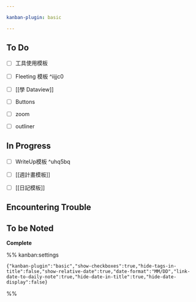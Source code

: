 ```yaml
---

kanban-plugin: basic

---
```


## To Do

- [ ] 工具使用模板
- [ ] Fleeting 模板 ^iijjc0
- [ ] [[學 Dataview]]
- [ ] Buttons
- [ ] zoom
- [ ] outliner


## In Progress

- [ ] WriteUp模板 ^uhq5bq
- [ ] [[週計畫模板]]
- [ ] [[日記模板]]


## Encountering Trouble



## To be Noted

**Complete**




%% kanban:settings
```
{"kanban-plugin":"basic","show-checkboxes":true,"hide-tags-in-title":false,"show-relative-date":true,"date-format":"MM/DD","link-date-to-daily-note":true,"hide-date-in-title":true,"hide-date-display":false}
```
%%